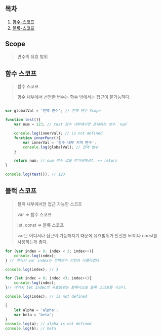 ## 목차
1. [함수-스코프](#함수-스코프)
2. [블록-스코프](#블럭-스코프)

## Scope
> 변수의 유효 범위

## 함수 스코프
> 함수 스코프
>
> 함수 내부에서 선언한 변수는 함수 밖에서는 접근이 불가능하다.
```js

var globalVal = '전역 변수'; // 전역 변수 Scope

function test(){
    var num = 123; // test 함수 내부에서만 존재하는 변수 `num`

    console.log(innerVal); // is not defined
    function innerFunc(){
        var innerVal = '함수 내부 지역 변수';
        console.log(globalVal); // 전역 변수
    }

    return num; // num 변수 값을 받기위해선?. => return
}

console.log(test()); // 123
```

## 블럭 스코프
> 블럭 내부에서만 접근 가능한 스코프
>
> var => 함수 스코프
>
> let, const => 블록 스코프
>
> var는 어디서나 접근이 가능해지기 때문에 유효범위가 안전한 let이나 const를 사용하는게 좋다.
```js
for (var index = 0; index < 3; index++){
    console.log(index); 
} // 여기서 var index는 전역변수 선언과 다름이없다.

console.log(index); // 3

for (let indec = 0; indec <3; indec++){
    console.log(indec);
}// 여기서 let indec의 유효범위는 블록이므로 블록 스코프를 가진다.

console.log(indec); // is not defined

{
    let alpha = 'alpha';
    var beta = 'beta';
}
console.log(a); // alpha is not defined
console.log(b); // beta 
```